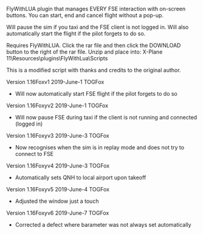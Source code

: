 FlyWithLUA plugin that manages EVERY FSE interaction with on-screen buttons. You can start, end and cancel flight without a pop-up.

Will pause the sim if you taxi and the FSE client is not logged in.
Will also automatically start the flight if the pilot forgets to do so.

Requires FlyWithLUA.
Click the rar file and then click the DOWNLOAD button to the right of the rar file. 
Unzip and place into:
X-Plane 11\Resources\plugins\FlyWithLua\Scripts

This is a modified script with thanks and credits to the original author.

Version 1.16Foxv1 2019-June-1 TOGFox
* Will now automatically start FSE flight if the pilot forgets to do so

Version 1.16Foxyv2 2019-June-1 TOGFox
* Will now pause FSE during taxi if the client is not running and connected (logged in)

Version 1.16Foxyv3 2019-June-3 TOGFox
* Now recognises when the sim is in replay mode and does not try to connect to FSE

Version 1.16Foxyv4 2019-June-3 TOGFox
* Automatically sets QNH to local airport upon takeoff

Version 1.16Foxyv5 2019-June-4 TOGFox
* Adjusted the window just a touch

Version 1.16Foxyv6 2019-June-7 TOGFox
* Corrected a defect where barameter was not always set automatically
